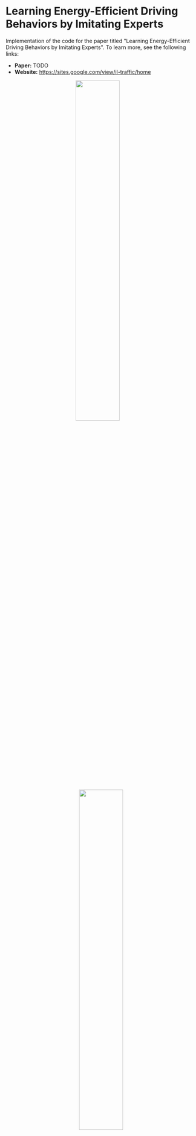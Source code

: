# Learning Energy-Efficient Driving Behaviors by Imitating Experts

Implementation of the code for the paper titled "Learning Energy-Efficient 
Driving Behaviors by Imitating Experts". To learn more, see the following 
links:

- **Paper:** TODO
- **Website:** https://sites.google.com/view/il-traffic/home

<p align="center"><img src="docs/img/uncontrolled.gif" width="48%"/> &emsp; <img src="docs/img/controlled.gif" width="48%"/></p>
<p align="center">Imitation results on I-210. <b>Left:</b> baseline with stop-and-go waves. <b>Right:</b> imitated policy allowing for wave dissipation </p>

## Contents

1. [Setup Instructions](#1-setup-instructions)  
    1.1. [Basic Installation](#11-basic-installation)  
    1.2. [Docker Installation](#12-docker-installation)  
2. [Usage](#2-usage)  
    2.1. [Simulating Baseline and Expert Models](#21-simulating-baseline-and-expert-models)  
    2.2. [Imitating Experts](#22-imitating-experts)  
    2.3. [Evaluating Results](#23-evaluating-results)  
    2.4. [Downloading Models and Results](#24-downloading-models-and-results)  
3. [Citing](#3-citing)

## 1. Setup Instructions

### 1.1 Basic Installation

This repository is an extension of the [Flow](https://flow-project.github.io/)
repository. If you have not previously installed Flow, begin by following the 
setup instruction provided 
[here](https://flow.readthedocs.io/en/latest/flow_setup.html). Note that if you
are experiences issues with this, you may want to consider downloading and 
using the docker image instead (see [Section 1.2](#12-docker-installation)).

Once Flow has been installed, open a terminal and set the working directory of
the terminal to match the path to this repository:

```shell script
cd path/to/il-traffic
```

If you have installed Flow in conda environment, you will want to install this
repository in the same environment. If you followed the basic Flow setup 
instructions, this can be done my running the following command:

```shell script
source activate flow
```

Finally, install the contents of the repository onto your conda environment (or
your local python build) by running the following command:

```shell script
pip install -e .
```

If you would like to (optionally) validate that the repository successfully
installed and is running, you can do so by executing the unit tests as follows:

```shell script
nose2
```

The test should return a message along the lines of:

    ----------------------------------------------------------------------
    Ran XXX tests in YYYs

    OK

### 1.2 Docker Installation

The current working version of Flow is missing some features, thereby 
preventing some operations within this repository from successfully running. As
a temporary measure, we have created a docker image that can be used to run any 
commands described within this README. To get the docker image running, first 
be sure to [set up docker](https://docs.docker.com/get-docker/) on your 
machine. Next, download the docker image for this repository by clicking on 
[this link](TODO). The link will download a "TODO.TODO" file containing the 
contents of the docker image. To install the image onto your machine, run:

```shell script
TODO
```

Once this is done, you can run any command provided in this repository by 
simply prefixing it with `TODO`. For example, if you wish to 
[run a simulation](#21-simulating-baseline-and-expert-models), simply type:

```shell script
TODO
```

> **Note:** When using graphical features with the docker image, care must be 
> taken to provide the display information to the docker execution script 
> above. The way in which this is done also differs from machine to machine, 
> making it difficult to arbitrarily assign in this document.

## 2. Usage

We describe in the following subsections how different hand-designed baseline 
and AV (expert) models can be simulated within different networks, and describe
the imitation and evaluation procedures. Results from previous runs using this
repository can further be downloaded and visualized through the final 
subsection.

### 2.1 Simulating Baseline and Expert Models

Through this repository, simulations of both baseline (human-driven) behaviors 
and mixed-autonomy behaviors in which AVs follow a variety of different 
controllers can be conducted through the `simulate.py` script. The networks 
explored in this repository, see the figure below, include a single lane 
highway and simulated version of the I-210 network. A description of the 
process through which congestion forms in these model is available in our 
[paper](TODO).

<p align="center"><img src="docs/img/networks.png" align="middle" width="100%"/></p>

To execute a simulation of the network, run:

```shell
python il_traffic/scripts/simulate.py
```

where the descriptions to additional arguments can be seen by running:

```shell script
python il_traffic/scripts/simulate.py --help
```

The above script will start a simulation of the network that can be visualized 
if `--render` is set. Moreover, if `--gen_emission` is set, this script will 
create a folder in "expert_data/{network}/{controller}/{inflow}-{end_speed}" 
containing the following files:

* avg-speed.png : a plot of the avg/std speeds of all vehicles at every time 
  step.
* emission.csv : the trajectory data collected from the simulation, containing 
  values that denote the speed, position, and accelerations conducted by all 
  vehicles at all time steps.
* mpg.csv : the energy values each individual vehicle experiences after moving 
  forward for 50 meters (in miles-per-gallon, or mpg).
* mpg.png : a plot of the mpg values contained in mpg.csv, with a line plot 
  used to represent the average values across time.
* ts-{0-4}.png : visualization of the trajectories of individual vehicles as 
  seen as a time-space diagram on each individual lane. The number after the 
  dash represents the lane number (0 for the highway and 0-4 for the I-210).
* tt.json : the time it takes every vehicle to traverse the network to the 
  downstream edge.

### 2.2 Imitating Experts

The behaviors of the baseline and expert controllers presented in the 
subsection above can be imitated to a neural network policy (or an ensemble of
policies) through the `imitate.py` method in the "scripts" folder. This 
method implements the DAgger algorithm, and provides additional augmentations 
to allow for the training of ensembles of (optionally stochastic) policies, as 
well as various other features such as dropout and batch normalization. To 
start the imitation procedure, run:

```shell script
python il_traffic/scripts/imitate.py
```

where the descriptions to additional arguments can be seen by running:

```shell script
python il_traffic/scripts/imitate.py --help
```

Once the imitation procedure has begun, it will create an "imitation_data" 
folder which will store the trained model after every training iteration. The 
folder will also contain a tensorboard log and "train.csv" file that describe 
the performance of the model at every iteration.

### 2.3 Evaluating Results

Once a given expert has been imitated, the performance of the model can be 
verified through the `evaluate.py` method by running:

```shell script
python il_traffic/scripts/evaluate.py "/path/to/results_folder"
```

where the first argument is the path to the folder created by the imitation 
method before, and the additional arguments can be seen by running:

```shell script
python il_traffic/scripts/evaluate.py --help
```

If the `--gen_emission` flag has been set, the script will create a new 
"results" folder in the original folder with the model containing trajectory 
data similar to the one created by the
[simulation procedure](#21-simulating-baseline-and-expert-models).

### 2.4 Downloading Models and Results

The trained models and trajectories provided within the paper and website are 
available to be downloaded and further analyzed. To download the existing 
models and trajectories, click on any of the relevant links below. For the 
trajectory data, the individual folders will contain content similar to what is
produced by the `simulate.py` and `evaluate.py` scripts.

* **Trained models:**

| Controller          | Model (5 seeds) |
|---------------------|-----------------|
| Imitated (1 frame)  | [1](https://berkeley.box.com/shared/static/ueyl2857e199rqee3k9mr7zsfg1lztky.gz) - [2](https://berkeley.box.com/shared/static/8t24lxu8igpmk1jv8nakojy7hrg72y12.gz) - [3](https://berkeley.box.com/shared/static/su1s2unsotcs0xy08c2x1xug3sjdesuw.gz) - [4](https://berkeley.box.com/shared/static/5w9l2hijyo31mu9n7x7dmkv472ymk4h7.gz) - [5](https://berkeley.box.com/shared/static/zsyphcsthp1i5ewpjx7ropdvws0ta97m.gz) |
| Imitated (5 frames) | [1](https://berkeley.box.com/shared/static/u7k9jud63615hsn1j4ybrrqnmfi8mmu9.gz) - [2](https://berkeley.box.com/shared/static/pf242utt7txld8f2xhv69qzn0k9w5auz.gz) - [3](https://berkeley.box.com/shared/static/675u01jyuunqy3text670a6g3dtv5rmi.gz) - [4](https://berkeley.box.com/shared/static/b0zwe2uufkxarovf33pw6ha177cslja4.gz) - [5](https://berkeley.box.com/shared/static/uo89m00bhvst72fsp0g9dewkwftslvi9.gz) |

* **Trajectories for different penetration rates:**

| Controller          | Penetration Rate | Trajectories (5 seeds) |
|---------------------|------------------|------------------------|
| Baseline            | 0 %              | [1](https://berkeley.box.com/shared/static/prnu669t27xbitd0we456xbrtgmcsh34.gz) - [2](https://berkeley.box.com/shared/static/o0w91x9veuq7oi2phksh9wwatnyqql42.gz) - [3](https://berkeley.box.com/shared/static/a276ngkvpndgi84fg5ps7bwy84jq4e4l.gz) - [4](https://berkeley.box.com/shared/static/l2l18z5stg0xfq8wt9c77o88gtxx1ht6.gz) - [5](https://berkeley.box.com/shared/static/qez85o986jfq9e31fu6wyxrfmi9ywg0n.gz) |
| Follower Stopper    | 2.5 %            | [1](https://berkeley.box.com/shared/static/x0zr73whvoac6drq4icqi6jdbtj4lcy5.gz) - [2](https://berkeley.box.com/shared/static/q41gvncm997i19n08qz2mya0p804jsb7.gz) - [3](https://berkeley.box.com/shared/static/yvhp5mtjj7vgo9wng6n27f9akeoiobdu.gz) - [4](https://berkeley.box.com/shared/static/qxv4yhcfg2i42k0t9m1g8ffodif9hbzy.gz) - [5](https://berkeley.box.com/shared/static/fuqen0cvy5j6jc6we71b13r2r10fr8zk.gz) |
|                     | 5.0 %            | [1](https://berkeley.box.com/shared/static/36p4e11hhcsa9fbz7gvckldw4e72ri4r.gz) - [2](https://berkeley.box.com/shared/static/my0poqxspqqbw0au05v7y8a6fd2acvl9.gz) - [3](https://berkeley.box.com/shared/static/weff1cakpbgazu8r9190ec8l92yy6zbk.gz) - [4](https://berkeley.box.com/shared/static/rol6znt7o1aevhdsh01e12kjwbrisg4l.gz) - [5](https://berkeley.box.com/shared/static/dbbqrmksfb0g3ta1zv3jotwq08eekqdh.gz) |
|                     | 7.5 %            | [1](https://berkeley.box.com/shared/static/qjz7kqbefngwo9zb45ki3pz5tblg7mhg.gz) - [2](https://berkeley.box.com/shared/static/tqlur0tzwlqa7t1bn20j7fmwrs6dzp5v.gz) - [3](https://berkeley.box.com/shared/static/1h2rzijp54xz5sduave39lpuebxd1xy6.gz) - [4](https://berkeley.box.com/shared/static/pbda61teut4llj2n5o97elngh9i8txwf.gz) - [5](https://berkeley.box.com/shared/static/ucrz9jk2waunnohmnxcanwl6fynzitdt.gz) |
|                     | 10.0 %           | [1](https://berkeley.box.com/shared/static/cno3bf7isq6jjqnitcj6ilfkfg2xz350.gz) - [2](https://berkeley.box.com/shared/static/7av5ep4aknobmcopr0nnp76d52ypfcyy.gz) - [3](https://berkeley.box.com/shared/static/t43h4wusbefwz0k46de1ieepxozygvkj.gz) - [4](https://berkeley.box.com/shared/static/j2q7rpcv890cc882qw5gbfgjnw17ttr5.gz) - [5](https://berkeley.box.com/shared/static/usimf3a41xza5knv3kc2c5jjclly0b1u.gz) |
| Imitated (1 frame)  | 2.5 %            | [1](https://berkeley.box.com/shared/static/fcu95j0667liuoihffgyvbu7n1d4q322.gz) - [2](https://berkeley.box.com/shared/static/qbcyzlxknknc5vsy7npl9wd2k429zpgf.gz) - [3](https://berkeley.box.com/shared/static/7lywwdomvhi70xyce8nxfltznqp81m6z.gz) - [4](https://berkeley.box.com/shared/static/3wvv6qer9dnaxe5ku58153zr90nfexh2.gz) - [5](https://berkeley.box.com/shared/static/at1rb0uiy24x55f4zu08q735ig5b00zy.gz) |
|                     | 5.0 %            | [1](https://berkeley.box.com/shared/static/hl3x3gd40irtg7zyklrgqqdvau9yy10i.gz) - [2](https://berkeley.box.com/shared/static/rfojxo09sszzfnsndagg197b6aqr3pz6.gz) - [3](https://berkeley.box.com/shared/static/qgsids7udtm3zbpvtosa4es8ums7adqk.gz) - [4](https://berkeley.box.com/shared/static/r7riy0kkj02hxkhgcv0jasm0ttfb7qo0.gz) - [5](https://berkeley.box.com/shared/static/967tts0ju3z7zwrgdhijridtz7zxjk38.gz) |
|                     | 7.5 %            | [1](https://berkeley.box.com/shared/static/f8gqgw5g6av3dx10qbznv6r39zdvq2s3.gz) - [2](https://berkeley.box.com/shared/static/yhk16gof5g0lhlsayplbooo3utudo710.gz) - [3](https://berkeley.box.com/shared/static/hfbq4d6en35sa44wbi4s9gvt69saxtyr.gz) - [4](https://berkeley.box.com/shared/static/ug6mfof9b5x1kekoh4qtlyhqw7sailbs.gz) - [5](https://berkeley.box.com/shared/static/6zifdj220bdt8pk3fezr1ddmy8lixzru.gz) |
|                     | 10.0 %           | [1](https://berkeley.box.com/shared/static/ctxmq5df8eutu3jh8v29i5xtf238fbuj.gz) - [2](https://berkeley.box.com/shared/static/zdcxqh0mowm4pzct03ge2x33volsbz9l.gz) - [3](https://berkeley.box.com/shared/static/g9a4mvxv6egvjztlx3szibzhqmrgkfbf.gz) - [4](https://berkeley.box.com/shared/static/mh23kstmh20imge2d0urs273e1xqjxks.gz) - [5](https://berkeley.box.com/shared/static/qjosxfsjbow65npy36qw5adg68nlhu7s.gz) |
| Imitated (5 frames) | 2.5 %            | [1](https://berkeley.box.com/shared/static/wm0me2ybusp9g1zvh63bq1e6nwqlldjt.gz) - [2](https://berkeley.box.com/shared/static/cbjehos64wqtov1418qh1lb2k12bvzsd.gz) - [3](https://berkeley.box.com/shared/static/ep147k9dqniw72tkhnlh9ly7d9e9ae8t.gz) - [4](https://berkeley.box.com/shared/static/quk1httrhzxnop7ad4nsur9h8mzl5mhm.gz) - [5](https://berkeley.box.com/shared/static/gejstg004p19e8afkzd54k2496lrc2d9.gz) |
|                     | 5.0 %            | [1](https://berkeley.box.com/shared/static/fhg7xygx5vy3m02kxrfdxm9wm6egxw1n.gz) - [2](https://berkeley.box.com/shared/static/nos7u1z86lf341mxq1f96g3lb7cci9x7.gz) - [3](https://berkeley.box.com/shared/static/css50i9mzu3vshbnm6u31hrovv8lpw9p.gz) - [4](https://berkeley.box.com/shared/static/qjgybk8v112wjzaow9893gd91aag4zwu.gz) - [5](https://berkeley.box.com/shared/static/nzahp4xeah6ym8qfqubu8epamm6hhjs3.gz) |
|                     | 7.5 %            | [1](https://berkeley.box.com/shared/static/hfhn0vpev8yyxekxq82uojtol6iivw4q.gz) - [2](https://berkeley.box.com/shared/static/8hlqksfohpds6on6h4cyu28bvunwt23k.gz) - [3](https://berkeley.box.com/shared/static/qrie3tmrx80sg3q1nlu14mycupsd6dhi.gz) - [4](https://berkeley.box.com/shared/static/po8fxgy1tnlicybbve8323vk4vd7m1mw.gz) - [5](https://berkeley.box.com/shared/static/3zsnft12ljee38kmjp3ploh0uackgb2h.gz) |
|                     | 10.0 %           | [1](https://berkeley.box.com/shared/static/m3n4yv1gudjfx6w78ndxn9188u0c0lul.gz) - [2](https://berkeley.box.com/shared/static/tuzk2gxpmk3ymrz66azyqb9d3cmzlyft.gz) - [3](https://berkeley.box.com/shared/static/qm1ea3jq0sgdedv0z8np9y7p03hgui4e.gz) - [4](https://berkeley.box.com/shared/static/0jc7u3oveh2k6aoif1g5p8dohf5swzzy.gz) - [5](https://berkeley.box.com/shared/static/gqznwvkqywfh0weinomo3s3qsbi40t7f.gz) |

* **Trajectories from robustness tests:**

| Controller          | Trajectories (5 seeds) |
|---------------------|------------------------|
| Baseline            | [1](https://berkeley.box.com/shared/static/abdfy0wzdhq0942f33l2kwpll2l191nm.gz) - [2](https://berkeley.box.com/shared/static/p1m9wb4eswde5ynngeku8683482x9xnh.gz) - [3](https://berkeley.box.com/shared/static/po9o9pyz9kfd5pteibsmicibrxcidrwd.gz) - [4](https://berkeley.box.com/shared/static/p8qpp78ctpoqrmuzrux3y7zk6mlo76b2.gz) - [5](https://berkeley.box.com/shared/static/l06cy70zygxdg5ofbahdle72nkfnjtx0.gz) |
| Follower Stopper    | [1](https://berkeley.box.com/shared/static/joa9hekreykej197x6o3muu6uefts15u.gz) - [2](https://berkeley.box.com/shared/static/9t1p2m0srgzzlt007jcpu4k1yv7fpe0l.gz) - [3](https://berkeley.box.com/shared/static/d8qjxj5owj39cku4xk85xfu0odwal9ez.gz) - [4](https://berkeley.box.com/shared/static/batvdnkk8vgreyx95nzg306bhtq3mm4s.gz) - [5](https://berkeley.box.com/shared/static/sckwfcoo44c4ur6fhc4hzoz7md6yldua.gz) |
| Imitated (1 frame)  | [1](https://berkeley.box.com/shared/static/sx730sigo0vugfs11ow8dnw0d4iy1e4k.gz) - [2](https://berkeley.box.com/shared/static/mr3d4e13upejwm0r9bg61rwv78vdh8gj.gz) - [3](https://berkeley.box.com/shared/static/hvn1h4gxbbbztlsytaweagvtg6tf3v3m.gz) - [4](https://berkeley.box.com/shared/static/dxwka9e6i9hpk7apesc5s4k9ygcqp28t.gz) - [5](https://berkeley.box.com/shared/static/1nj7wiox3prss4n46nysa1vck0a9ueju.gz) |
| Imitated (5 frames) | [1](https://berkeley.box.com/shared/static/k866ifx1q89smxhxspy9wriwp6dme9os.gz) - [2](https://berkeley.box.com/shared/static/r4wxftpcjoodl20ia2fkz3j7563g5a7i.gz) - [3](https://berkeley.box.com/shared/static/1yae5hnga57wctou954npzcz7g7ua2fq.gz) - [4](https://berkeley.box.com/shared/static/vit29p22ftynjq1fojg7eok21f6nag9p.gz) - [5](https://berkeley.box.com/shared/static/8pe65me9k00x4ugnr9c9ewp0xdht535n.gz) |

## 3. Citing

To cite this repository in publications, use the following:

TODO
